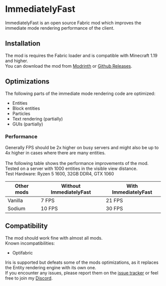 # ImmediatelyFast

ImmediatelyFast is an open source Fabric mod which improves the immediate mode rendering performance of the client.

## Installation

The mod is requires the Fabric loader and is compatible with Minecraft 1.19 and higher.\
You can download the mod from [Modrinth](https://modrinth.com/mod/immediatelyfast)
or [Github Releases](https://github.com/RaphiMC/ImmediatelyFast/releases/latest).

## Optimizations

The following parts of the immediate mode rendering code are optimized:

- Entities
- Block entities
- Particles
- Text rendering (partially)
- GUIs (partially)

### Performance

Generally FPS should be 2x higher on busy servers and might also be up to 4x higher in cases where there are many
entities.\
\
The following table shows the performance improvements of the mod.\
Tested on a server with 1000 entities in the visible view distance.\
Test Hardware: Ryzen 5 1600, 32GB DDR4, GTX 1060

| Other mods  | Without ImmediatelyFast | With ImmediatelyFast |
|-------------|-------------------------|----------------------|
| Vanilla     | 7 FPS                   | 21 FPS               |
| Sodium      | 10 FPS                  | 30 FPS               |

## Compatibility

The mod should work fine with almost all mods.\
Known incompatibilities:

- Optifabric

Iris is supported but defeats some of the mods optimizations, as it replaces the Entity rendering engine with its own one.\
If you encounter any issues, please report them on
the [issue tracker](https://github.com/RaphiMC/ImmediatelyFast/issues) or feel free to join
my [Discord](https://discord.gg/dCzT9XHEWu).
